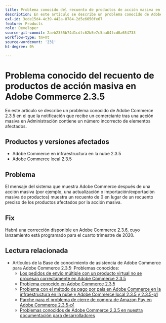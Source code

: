 ```yaml
---
title: Problema conocido del recuento de productos de acción masiva en Adobe Commerce 2.3.5
description: En este artículo se describe un problema conocido de Adobe Commerce 2.3.5 en el que la notificación que recibe un comerciante tras una acción masiva en Administración contiene un número incorrecto de elementos afectados.
exl-id: 3ede15d4-4c39-442a-8784-2d5e6650fe67
feature: Products
role: Developer
source-git-commit: 2aeb2355b74d1cdfc62b5e7c5aa04fcd0a654733
workflow-type: tm+mt
source-wordcount: '231'
ht-degree: 0%

---
```


# Problema conocido del recuento de productos de acción masiva en Adobe Commerce 2.3.5

En este artículo se describe un problema conocido de Adobe Commerce 2.3.5 en el que la notificación que recibe un comerciante tras una acción masiva en Administración contiene un número incorrecto de elementos afectados.

## Productos y versiones afectados

* Adobe Commerce en infraestructura en la nube 2.3.5
* Adobe Commerce local 2.3.5

## Problema

El mensaje del sistema que muestra Adobe Commerce después de una acción masiva (por ejemplo, una actualización o importación/exportación masiva de productos) muestra un recuento de 0 en lugar de un recuento preciso de los productos afectados por la acción masiva.

## Fix

Habrá una corrección disponible en Adobe Commerce 2.3.6, cuyo lanzamiento está programado para el cuarto trimestre de 2020.

## Lectura relacionada

* Artículos de la Base de conocimiento de asistencia de Adobe Commerce para Adobe Commerce 2.3.5: Problemas conocidos:
   * [Los pedidos de envío múltiple con un producto virtual no se procesan correctamente en Adobe Commerce 2.3.5](/help/troubleshooting/miscellaneous/magento-2-3-5-known-issue-virtual-product-multi-ship-orders.md)
   * [Problema conocido en Adobe Commerce 2.3.5](/help/troubleshooting/storefront/product-comparison-known-issue-in-magento-2-3-5.md)
   * [Problema con el método de pago por país en Adobe Commerce en la infraestructura en la nube y Adobe Commerce local 2.3.5 y 2.3.5-p1](/help/troubleshooting/known-issues-patches-attached/magento-2-3-5-2-3-5-p1-patch-country-payment-issue.md)
   * [Parche para el problema de cierre de compra de Amazon Pay en Adobe Commerce 2.3.5-p1](/help/troubleshooting/payments/patch-for-amazon-pay-checkout-issue-in-magento-2-3-5-p1.md)
   * [Problemas conocidos de Adobe Commerce 2.3.5 en nuestra documentación para desarrolladores](https://commerce-docs.github.io/devdocs-archive/2.3/guides/v2.3/release-notes/release-notes-2-3-5-commerce.html#known-issues)
